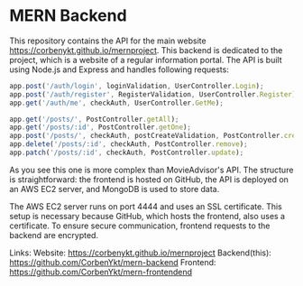 
# MERN Backend

This repository contains the API for the main website https://corbenykt.github.io/mernproject. This backend is dedicated to the project, which is a website of a regular information portal. The API is built using Node.js and Express and handles following requests:

```javascript
app.post('/auth/login', loginValidation, UserController.Login);
app.post('/auth/register', RegisterValidation, UserController.Register);
app.get('/auth/me', checkAuth, UserController.GetMe);

app.get('/posts/', PostController.getAll);
app.get('/posts/:id', PostController.getOne);
app.post('/posts/', checkAuth, postCreateValidation, PostController.create);
app.delete('/posts/:id', checkAuth, PostController.remove);
app.patch('/posts/:id', checkAuth, PostController.update);
```

As you see this one is more complex than MovieAdvisor's API. The structure is straightforward: the frontend is hosted on GitHub, the API is deployed on an AWS EC2 server, and MongoDB is used to store data.

The AWS EC2 server runs on port 4444 and uses an SSL certificate. This setup is necessary because GitHub, which hosts the frontend, also uses a certificate. To ensure secure communication, frontend requests to the backend are encrypted.

Links:
Website: https://corbenykt.github.io/mernproject
Backend(this): https://github.com/CorbenYkt/mern-backend
Frontend: https://github.com/CorbenYkt/mern-frontendend
